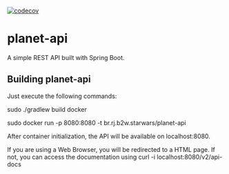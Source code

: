 [![codecov](https://codecov.io/gh/xykkong/planet-api/branch/master/graph/badge.svg)](https://codecov.io/gh/xykkong/planet-api)

# planet-api
A simple REST API built with Spring Boot.


Building planet-api
-----------

Just execute the following commands:

sudo ./gradlew build docker

sudo docker run -p 8080:8080 -t br.rj.b2w.starwars/planet-api

After container initialization, the API will be available on localhost:8080.

If you are using a Web Browser, you will be redirected to a HTML page.
If not, you can access the documentation using curl -i localhost:8080/v2/api-docs

